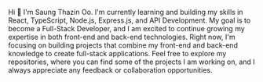 Hi  👋 I'm Saung Thazin Oo. I'm currently learning and building my skills in React, TypeScript, Node.js, Express.js, and API Development. My goal is to become a Full-Stack Developer, and I am excited to continue growing my expertise in both front-end and back-end technologies.
Right now, I'm focusing on building projects that combine my front-end and back-end knowledge to create full-stack applications.
Feel free to explore my repositories, where you can find some of the projects I am working on, and I always appreciate any feedback or collaboration opportunities.
